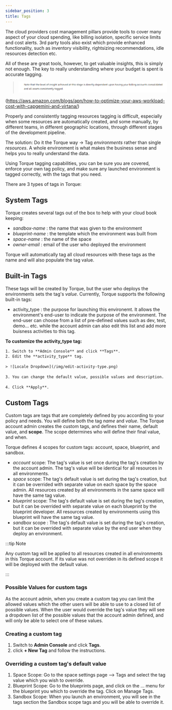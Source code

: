 ```yaml
---
sidebar_position: 3
title: Tags
---
```


The cloud providers cost management pillars provide tools to cover many aspect of your cloud spending, like billing isolation, specific service limits and cost alerts. 3rd party tools also exist which provide enhanced functionality, such as inventory visibility, rightsizing recommendations, idle resources detection etc. 

All of these are great tools, however, to get valuable insights, this is simply not enough. The key to really understanding where your budget is spent is accurate tagging.

> ![Locale Dropdown](/img/tags-quote.png)

(https://aws.amazon.com/blogs/apn/how-to-optimize-your-aws-workload-cost-with-capgemini-and-virtana/)

Properly and consistently tagging resources tagging is difficult, especially when some resources are automatically created, and some manually, by different teams, in different geographic locations, through different stages of the development pipeline. 

The solution: Do it the Torque way → Tag *environments* rather than single *resources*. A whole environment is what makes the business sense and helps you to really understand the data.

Using Torque tagging capabilities, you can be sure you are covered, enforce your own tag policy, and make sure any launched environment is tagged correctly, with the tags that you need.

There are 3 types of tags in Torque:

## System Tags
  
  Torque creates several tags out of the box to help with your cloud book keeping:
  - *sandbox-name* : the name that was given to the environment
  - *blueprint-name* : the template which the environment was built from
  - *space-name* : the name of the space 
  - *owner-email* : email of the user who deployed the environment 

  Torque will automatically tag all cloud resources with these tags as the name and will also populate the tag value.

## Built-in Tags
  
  These tags will be created by Torque, but the user who deploys the environments sets the tag's *value*.
  Currently, Torque supports the following built-in tags:
  - activity_type : the purpose for launching this environemt. It allows the environment's end-user to indicate the purpose of the environment. The end-user can choose from a list of pre-defined values such as dev, test, demo... etc. while the account admin can also edit this list and add more buisness activities to this tag.

  **To customize the activity_type tag:**

    1. Switch to **Admin Console** and click **Tags**.
    2. Edit the **activity_type** tag.

    > ![Locale Dropdown](/img/edit-activity-type.png)

    3. You can change the default value, possible values and description.

    4. Click **Apply**.


## Custom Tags

Custom tags are tags that are completely defined by you according to your policy and needs. You will define both the tag *name* and *value*. The Torque account admin creates the custom tags, and defines their name, default value, and **scope**. The scope determines who will define their final value, and when. 

Torque defines 4 scopes for custom tags: account, space, blueprint, and sandbox. 

- *account* scope: The tag's value is set once during the tag's creation by the account admin. The tag's value will be identical for all resources in all environments. 
- *space* scope: The tag's default value is set during the tag's creation, but it can be overrided with separate value on each space by the space admin. All resources created by all environments in the same space will have the same tag value.
- *blueprint* scope: The tag's default value is set during the tag's creation, but it can be overrided with separate value on each blueprint by the blueprint developer. All resources created by environments using this blueprint will have the same tag value.
- *sandbox* scope : The tag's default value is set during the tag's creation, but it can be overrided with separate value by the end user when they deploy an environment.

:::tip Note

Any custom tag will be applied to all resources created in all environments in this Torque account. If its value was not overriden in its defined scope it will be deployed with the default value.

:::

### Possible Values for custom tags

As the account admin, when you create a custom tag you can limit the allowed values which the other users will be able to use to a closed list of possible values. When the user would override the tag's value they will see a dropdown list of the possible values that the account admin defined, and will only be able to select one of these values.

### Creating a custom tag

1. Switch to **Admin Console** and click **Tags**.
2. click **+ New Tag** and follow the instructions.

### Overriding a custom tag's default value

1. Space Scope: Go to the space settings page --> Tags and select the tag value which you wish to override.
2. Blueprint Scope: Go to the blueprints page, and click on the ... menu for the blueprint you which to override the tag. Click on Manage Tags.
3. Sandbox Scope: When you launch an environment, you will see in the tags section the Sandbox scope tags and you will be able to override it.
